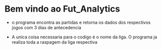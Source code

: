 # Bem vindo ao Fut_Analytics

* o programa encontra as partidas e retorna os dados dos respectivos jogos com 3 dias de antecedencia

* A unica coisa necessaria para o codigo é o nome da liga. O programa ja realiza toda a raspagem da liga respectiva